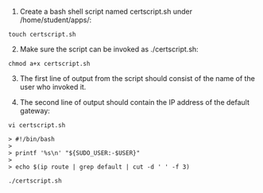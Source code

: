 1. Create a bash shell script named certscript.sh under /home/student/apps/:
```
touch certscript.sh
```

2. Make sure the script can be invoked as ./certscript.sh:
```
chmod a+x certscript.sh
```

3. The first line of output from the script should consist of the name of the user who invoked it.

4. The second line of output should contain the IP address of the default gateway:
```
vi certscript.sh

> #!/bin/bash
> 
> printf '%s\n' "${SUDO_USER:-$USER}"
> 
> echo $(ip route | grep default | cut -d ' ' -f 3)

./certscript.sh
```
